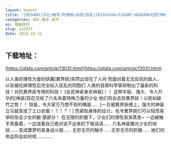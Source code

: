 ```yaml
---
layout: mypost
title: "[拔作ADV/汉化/触手/阿黑颜/动态/巨乳][RJ243564/FIGURE-HUGGING社团]神装魔光少女3！在下流C手中快乐挣扎的六位斗姬/神装魔光少女3 淫らな触手の快楽に"
categories: ADV,触手,拔作
os: 电脑游戏
slug: a13031
date: 2024-10-31
---
```


## 下载地址：

[https://qfafa.com/article/13031.html](https://qfafa.com/article/13031.html)

以人类的理性为食的妖魔\[異界妖\]突然出现在了人间
而面对着无法反抗的敌人，以及被吃掉理性后完全陷入狂乱的同胞们
人类的首席科学家研制出了最新的科技！对抗異界妖专用的科技！
\[女武神紧身衣神装\]！！
这种华丽、强大、令人升华的\[神装\]现在交给了六名有着特殊力量的少女
她们将会击败異界妖！以势如破竹之势！！
但是，令大家万万想不到的确是……
\[一旦被異界妖缠上，强大的神装立马就变成了エロ衣服！？！？！\]
而紧贴身体的设计，也令異界妖们可以轻而易举的攻击少女的敏·感部分！
在无限的折磨下，少女们的理性渐渐蒸发~
一边被触手责备着，一边说着自己绝对说不出来的下贱话语……
六名神装魔光少女的地狱……
变成噩梦的紧身战斗服……
无穷无尽的触手……无穷无尽的折磨……
她们的命运将会如何呢…………